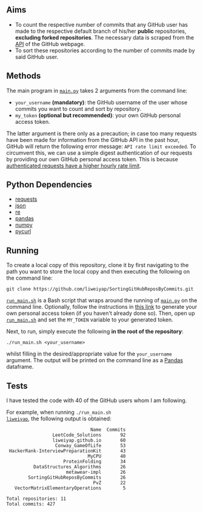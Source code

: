 ## Aims

* To count the respective number of commits that any GitHub user has made to the respective default branch of his/her **public** repositories, **excluding forked repositories**. The necessary data is scraped from the [API](https://api.github.com/) of the GitHub webpage.
* To sort these repositories according to the number of commits made by said GitHub user.

## Methods

The main program in [`main.py`](https://github.com/liweiyap/SortingGitHubReposByCommits/blob/master/main.py) takes 2 arguments from the command line:
* `your_username` **(mandatory)**: the GitHub username of the user whose commits you want to count and sort by repository.
* `my_token` **(optional but recommended)**: your own GitHub personal access token.

The latter argument is there only as a precaution; in case too many requests have been made for information from the GitHub API in the past hour, GitHub will return the following error message: `API rate limit exceeded`. To circumvent this, we can use a simple digest authentication of our requests by providing our own GitHub personal access token. This is because [authenticated requests have a higher hourly rate limit](https://developer.github.com/v3/#rate-limiting).

## Python Dependencies

* [requests](https://github.com/psf/requests)
* [json](https://github.com/python/cpython/blob/3.8/Lib/json/__init__.py)
* [re](https://github.com/python/cpython/blob/3.8/Lib/re.py)
* [pandas](https://github.com/pandas-dev/pandas)
* [numpy](https://github.com/numpy/numpy)
* [pycurl](https://github.com/pycurl/pycurl)

## Running

To create a local copy of this repository, clone it by first navigating to the path you want to store the local copy and then executing the following on the command line:
```
git clone https://github.com/liweiyap/SortingGitHubReposByCommits.git
```

[`run_main.sh`](https://github.com/liweiyap/SortingGitHubReposByCommits/blob/master/run_main.sh) is a Bash script that wraps around the running of [`main.py`](https://github.com/liweiyap/SortingGitHubReposByCommits/blob/master/main.py) on the command line. Optionally, follow the instructions in [this link](https://help.github.com/en/github/authenticating-to-github/creating-a-personal-access-token-for-the-command-line) to generate your own personal access token (if you haven't already done so). Then, open up [`run_main.sh`](https://github.com/liweiyap/SortingGitHubReposByCommits/blob/master/run_main.sh) and set the `MY_TOKEN` variable to your generated token.

Next, to run, simply execute the following **in the root of the repository**:
```
./run_main.sh <your_username>
```
whilst filling in the desired/appropriate value for the `your_username` argument. The output will be printed on the command line as a [Pandas](https://github.com/pandas-dev/pandas) dataframe.

## Tests

I have tested the code with 40 of the GitHub users whom I am following.

For example, when running <code>./run_main.sh <a href="https://github.com/liweiyap">liweiyap</a></code>, the following output is obtained:
```
                               Name  Commits
                 LeetCode_Solutions       92
                 liweiyap.github.io       60
                  Conway_GameOfLife       53
 HackerRank-InterviewPreparationKit       43
                              MyCPU       40
                     ProteinFolding       34
          DataStructures_Algorithms       26
                      metawear-impl       26
        SortingGitHubReposByCommits       26
                                PvZ       22
   VectorMatrixElementaryOperations        5

Total repositories: 11
Total commits: 427
```
